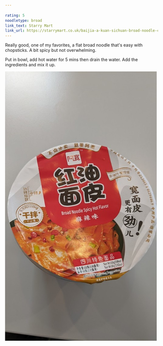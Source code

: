 ```yaml
---

rating: 5
noodletype: broad
link_text: Starry Mart
link_url: https://starrymart.co.uk/baijia-a-kuan-sichuan-broad-noodle-chilli-oil-flavour-spicy-hot-bowl-110g.html
---
```


Really good, one of my favorites, a flat broad noodle that's easy with chopsticks.  A bit spicy but not overwhelming. 

Put in bowl, add hot water for 5 mins then drain the water. Add the ingredients and mix it up.  

![Baijia A-kuan Sichuan Broad Noodle Spicy Hot Flavor](images/001.jpg)